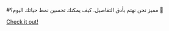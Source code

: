 #مميز نحن نهتم بأدق التفاصيل. كيف يمكنك تحسين نمط حياتك اليوم؟ 💯

[Check it out!](https://www.facebook.com/share/17TW2PL6Tj/)